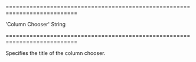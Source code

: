 ===========================================================================
<!--default-->'Column Chooser'<!--/default-->
<!--type-->String<!--/type-->
===========================================================================

<!--shortDescription-->
Specifies the title of the column chooser.
<!--/shortDescription-->

<!--fullDescription-->

<!--/fullDescription-->